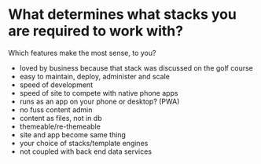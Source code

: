 # What determines what stacks you are required to work with?

Which features make the most sense, to you?

- loved by business because that stack was discussed on the golf course
- easy to maintain, deploy, administer and scale
- speed of development
- speed of site to compete with native phone apps
- runs as an app on your phone or desktop? (PWA)
- no fuss content admin
- content as files, not in db
- themeable/re-themeable
- site and app become same thing
- your choice of stacks/template engines
- not coupled with back end data services
